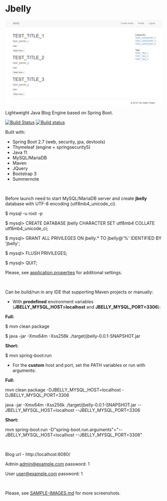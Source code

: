 # Jbelly

<img src="sample-images/jbelly-index.PNG"/>

Lightweight Java Blog Engine based on Spring Boot.

[![Build Status](https://travis-ci.com/evgeniyosipov/jbelly.svg?branch=master)](https://travis-ci.com/evgeniyosipov/jbelly)
[![Build status](https://ci.appveyor.com/api/projects/status/828dv3mgy94efa9a?svg=true)](https://ci.appveyor.com/project/evgeniyosipov/jbelly)

Built with:
* Spring Boot 2.7 (web, security, jpa, devtools)
* Thymeleaf (engine + springsecurity5)
* Java 11
* MySQL/MariaDB
* Maven
* JQuery
* Bootstrap 3
* Summernote

<br />

Before launch need to start MySQL/MariaDB server and create **jbelly** database with UTF-8 encoding (utf8mb4_unicode_ci).

$ mysql -u root -p

$ mysql> CREATE DATABASE jbelly CHARACTER SET utf8mb4 COLLATE utf8mb4_unicode_ci;

$ mysql> GRANT ALL PRIVILEGES ON jbelly.* TO jbelly@'%' IDENTIFIED BY 'jbelly';

$ mysql> FLUSH PRIVILEGES;

$ mysql> QUIT;

Please, see [application.properties](src/main/resources/application.properties) for additional settings.

<br />

Can be build/run in any IDE that supporting Maven projects or manually:

* With **predefined** environment variables (**JBELLY_MYSQL_HOST=localhost** and **JBELLY_MYSQL_PORT=3306**):

**Full:**

$ mvn clean package

$ java -jar -Xmx64m -Xss256k ./target/jbelly-0.0.1-SNAPSHOT.jar

**Short:**

$ mvn spring-boot:run

* For the **custom** host and port, set the PATH variables or run with arguments:

**Full:**

mvn clean package -DJBELLY_MYSQL_HOST=localhost -DJBELLY_MYSQL_PORT=3306

java -jar -Xmx64m -Xss256k ./target/jbelly-0.0.1-SNAPSHOT.jar --JBELLY_MYSQL_HOST=localhost --JBELLY_MYSQL_PORT=3306

**Short:**

mvn spring-boot:run -D"spring-boot.run.arguments"="--JBELLY_MYSQL_HOST=localhost --JBELLY_MYSQL_PORT=3306"

<br />

Blog url - http://localhost:8080/

Admin admin@example.com password: 1

User user@example.com password: 1

<br />

Please, see <a href="SAMPLE-IMAGES.md">SAMPLE-IMAGES.md</a> for more screenshots.

<br />
